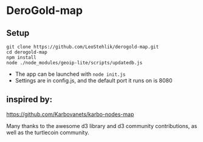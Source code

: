 # DeroGold-map

## Setup

```
git clone https://github.com/LeoStehlik/derogold-map.git
cd derogold-map
npm install
node ./node_modules/geoip-lite/scripts/updatedb.js
```

* The app can be launched with `node init.js`
* Settings are in config.js, and the default port it runs on is 8080

## inspired by:

https://github.com/Karbovanets/karbo-nodes-map

Many thanks to the awesome d3 library and d3 community contributions, as well as the turtlecoin community.


